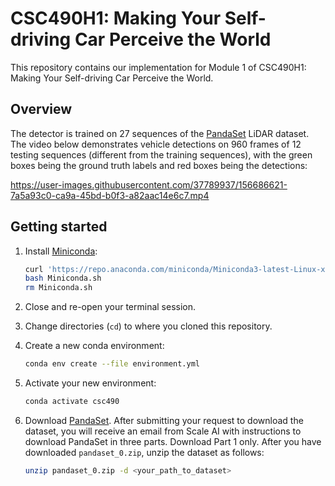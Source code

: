 # CSC490H1: Making Your Self-driving Car Perceive the World

This repository contains our implementation for Module 1 of CSC490H1:\
Making Your Self-driving Car Perceive the World.

## Overview

The detector is trained on 27 sequences of the [PandaSet](https://scale.com/open-datasets/pandaset) LiDAR dataset. \
The video below demonstrates vehicle detections on 960 frames of 12 testing sequences (different from the training sequences), with the green boxes being the ground truth labels and red boxes being the detections:

https://user-images.githubusercontent.com/37789937/156686621-7a5a93c0-ca9a-45bd-b0f3-a82aac14e6c7.mp4

## Getting started

1. Install [Miniconda](https://docs.conda.io/en/latest/miniconda.html):

   ```bash
   curl 'https://repo.anaconda.com/miniconda/Miniconda3-latest-Linux-x86_64.sh' > Miniconda.sh
   bash Miniconda.sh
   rm Miniconda.sh
   ```

2. Close and re-open your terminal session.

3. Change directories (`cd`) to where you cloned this repository.

4. Create a new conda environment:

   ```bash
   conda env create --file environment.yml
   ```

5. Activate your new environment:

   ```bash
   conda activate csc490
   ```

6. Download [PandaSet](https://scale.com/resources/download/pandaset).
   After submitting your request to download the dataset, you will receive an
   email from Scale AI with instructions to download PandaSet in three parts.
   Download Part 1 only. After you have downloaded `pandaset_0.zip`,
   unzip the dataset as follows:

   ```bash
   unzip pandaset_0.zip -d <your_path_to_dataset>
   ```

